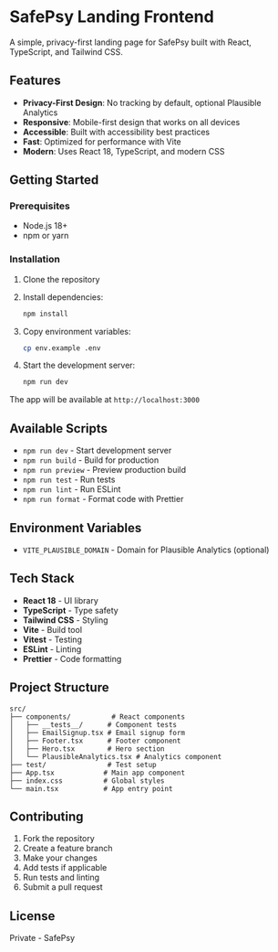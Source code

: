 # SafePsy Landing Frontend

A simple, privacy-first landing page for SafePsy built with React, TypeScript, and Tailwind CSS.

## Features

- **Privacy-First Design**: No tracking by default, optional Plausible Analytics
- **Responsive**: Mobile-first design that works on all devices
- **Accessible**: Built with accessibility best practices
- **Fast**: Optimized for performance with Vite
- **Modern**: Uses React 18, TypeScript, and modern CSS

## Getting Started

### Prerequisites

- Node.js 18+ 
- npm or yarn

### Installation

1. Clone the repository
2. Install dependencies:
   ```bash
   npm install
   ```

3. Copy environment variables:
   ```bash
   cp env.example .env
   ```

4. Start the development server:
   ```bash
   npm run dev
   ```

The app will be available at `http://localhost:3000`

## Available Scripts

- `npm run dev` - Start development server
- `npm run build` - Build for production
- `npm run preview` - Preview production build
- `npm run test` - Run tests
- `npm run lint` - Run ESLint
- `npm run format` - Format code with Prettier

## Environment Variables

- `VITE_PLAUSIBLE_DOMAIN` - Domain for Plausible Analytics (optional)

## Tech Stack

- **React 18** - UI library
- **TypeScript** - Type safety
- **Tailwind CSS** - Styling
- **Vite** - Build tool
- **Vitest** - Testing
- **ESLint** - Linting
- **Prettier** - Code formatting

## Project Structure

```
src/
├── components/          # React components
│   ├── __tests__/      # Component tests
│   ├── EmailSignup.tsx # Email signup form
│   ├── Footer.tsx      # Footer component
│   ├── Hero.tsx        # Hero section
│   └── PlausibleAnalytics.tsx # Analytics component
├── test/               # Test setup
├── App.tsx            # Main app component
├── index.css          # Global styles
└── main.tsx           # App entry point
```

## Contributing

1. Fork the repository
2. Create a feature branch
3. Make your changes
4. Add tests if applicable
5. Run tests and linting
6. Submit a pull request

## License

Private - SafePsy
